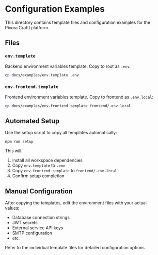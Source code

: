 # Configuration Examples

This directory contains template files and configuration examples for the Pixora Craftt platform.

## Files

### `env.template`
Backend environment variables template. Copy to root as `.env`:
```bash
cp docs/examples/env.template .env
```

### `env.frontend.template`
Frontend environment variables template. Copy to frontend as `.env.local`:
```bash
cp docs/examples/env.frontend.template frontend/.env.local
```

## Automated Setup

Use the setup script to copy all templates automatically:
```bash
npm run setup
```

This will:
1. Install all workspace dependencies
2. Copy `env.template` to `.env`
3. Copy `env.frontend.template` to `frontend/.env.local`
4. Confirm setup completion

## Manual Configuration

After copying the templates, edit the environment files with your actual values:

- Database connection strings
- JWT secrets
- External service API keys
- SMTP configuration
- etc.

Refer to the individual template files for detailed configuration options. 